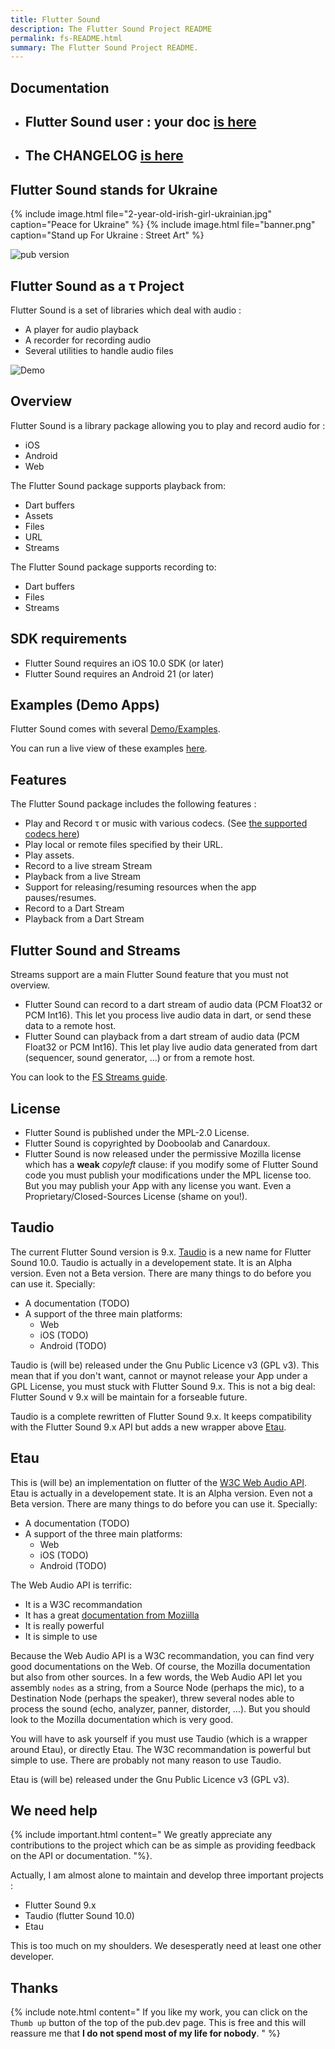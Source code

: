 ```yaml
---
title: Flutter Sound
description: The Flutter Sound Project README
permalink: fs-README.html
summary: The Flutter Sound Project README.
---
```

## Documentation

- ## Flutter Sound user : your doc [is here](https://tau.canardoux.xyz/fs-README.html)
- ## The CHANGELOG [is here](https://tau.canardoux.xyz/fs-CHANGELOG.html)

## Flutter Sound stands for Ukraine

{% include image.html file="2-year-old-irish-girl-ukrainian.jpg"  caption="Peace for Ukraine" %}
{% include image.html file="banner.png"  caption="Stand up For Ukraine : Street Art" %}

![pub version](https://img.shields.io/pub/v/flutter_sound.svg?style=flat-square)

## Flutter Sound as a τ Project

Flutter Sound is a set of libraries which deal with audio :

- A player for audio playback
- A recorder for recording audio
- Several utilities to handle audio files

![Demo](https://user-images.githubusercontent.com/27461460/77531555-77c9ec00-6ed6-11ea-9813-320f943b08cc.gif)

## Overview

Flutter Sound is a library package allowing you to play and record audio for :

* iOS
* Android
* Web

The Flutter Sound package supports playback from:

* Dart buffers
* Assets
* Files
* URL
* Streams

The Flutter Sound package supports recording to:

* Dart buffers
* Files
* Streams

## SDK requirements

* Flutter Sound requires an iOS 10.0 SDK \(or later\)
* Flutter Sound requires an Android 21 \(or later\)

## Examples \(Demo Apps\)

Flutter Sound comes with several [Demo/Examples]((https://github.com/Canardoux/flutter_sound/tree/master/example/lib)).

You can run a live view of these examples [here](TODO).

## Features

The Flutter Sound package includes the following features :

* Play and Record τ or music with various codecs. \(See [the supported codecs here](fs_guides_codec.html)\)
* Play local or remote files specified by their URL.
* Play assets.
* Record to a live stream Stream
* Playback from a live Stream
* Support for releasing/resuming resources when the app pauses/resumes.
* Record to a Dart Stream
* Playback from a Dart Stream

## Flutter Sound and Streams

Streams support are a main Flutter Sound feature that you must not overview.

- Flutter Sound can record to a dart stream of audio data (PCM Float32 or PCM Int16). This let you process live audio data in dart, or send these data to a remote host.
- Flutter Sound can playback from a dart stream of audio data (PCM Float32 or PCM Int16). This let play live audio data generated from dart
(sequencer, sound generator, ...) or from a remote host.

You can look to the [FS Streams guide](fs_guides_streams.html).

## License

- Flutter Sound is published under the MPL-2.0 License.
- Flutter Sound is copyrighted by Dooboolab and Canardoux.
- Flutter Sound is now released under the permissive Mozilla license which has a **weak** *copyleft* clause: if you modify some of Flutter Sound code you must publish your modifications under the MPL license too. But you may publish your App with any license you want. Even a Proprietary/Closed-Sources License (shame on you!).

## Taudio

The current Flutter Sound version is 9.x. [Taudio](TODO) is a new name for Flutter Sound 10.0. Taudio is actually in a developement state. It is an Alpha version. Even not a Beta version. There are many things to do before you can use it. Specially:
- A documentation (TODO)
- A support of the three main platforms:
   - Web
   - iOS (TODO)
   - Android (TODO)

Taudio is (will be) released under the Gnu Public Licence v3 (GPL v3). This mean that if you don't want, cannot or maynot release your App under a GPL License, you must stuck with Flutter Sound 9.x. This is not a big deal: Flutter Sound v 9.x will be maintain for a forseable future.

Taudio is a complete rewritten of Flutter Sound 9.x. It keeps compatibility with the Flutter Sound 9.x API but adds a new wrapper above [Etau](TODO]).

## Etau

This is (will be) an implementation on flutter of the [W3C Web Audio API](TODO).
Etau is actually in a developement state. It is an Alpha version. Even not a Beta version. There are many things to do before you can use it. Specially:

- A documentation (TODO)
- A support of the three main platforms:
   - Web
   - iOS (TODO)
   - Android (TODO)

The Web Audio API is terrific:

- It is a W3C recommandation
- It has a great [documentation from Moziilla](TODO)
- It is really powerful
- It is simple to use

Because the Web Audio API is a W3C recommandation, you can find very good documentations on the Web. Of course, the Mozilla documentation but also from other sources.
In a few words, the Web Audio API let you assembly `nodes` as a string, from a Source Node (perhaps the mic), to a Destination Node (perhaps the speaker), threw several nodes able to process the sound (echo, analyzer, panner, distorder, ...). But you should look to the Mozilla documentation which is very good.

You will have to ask yourself if you must use Taudio (which is a wrapper around Etau), or directly Etau.
The W3C recommandation is powerful but simple to use. There are probably not many reason to use Taudio.

Etau is (will be) released under the Gnu Public Licence v3 (GPL v3).

## We need help

{% include important.html content="
We greatly appreciate any contributions to the project which can be as simple as providing feedback on the API or documentation.
"%}.

Actually, I am almost alone to maintain and develop three important projects :
- Flutter Sound 9.x
- Taudio (flutter Sound 10.0)
- Etau

This is too much on my shoulders. We desesperatly need at least one other developer.

## Thanks

{% include note.html content="
If you like my work, you can click on the `Thumb up` button of the top of the pub.dev page.
This is free and this will reassure me that **I do not spend most of my life for nobody**.
" %}